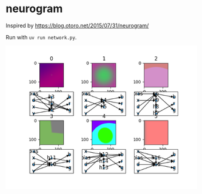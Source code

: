 # neurogram

Inspired by https://blog.otoro.net/2015/07/31/neurogram/

Run with `uv run network.py`.

![example output](example.png)

